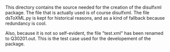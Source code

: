 This directory contains the source needed for the creation of the 
disulfxml package. The file that is actually used is of course 
disulfxml. The file dsToXML.py is kept for historical reasons, and
as a kind of fallback because redundancy is cool.

Also, because it is not so self-evident, the file "test.xml" has 
been renamed to Q30201.out. This is the test case used for the 
developement of the package.
